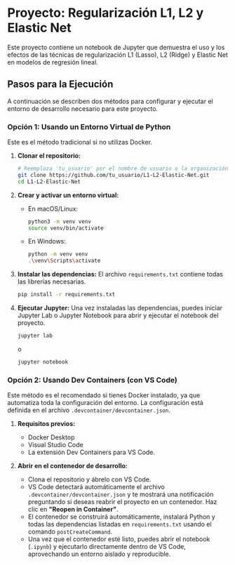 # Proyecto: Regularización L1, L2 y Elastic Net

Este proyecto contiene un notebook de Jupyter que demuestra el uso y los efectos de las técnicas de regularización L1 (Lasso), L2 (Ridge) y Elastic Net en modelos de regresión lineal.

## Pasos para la Ejecución

A continuación se describen dos métodos para configurar y ejecutar el entorno de desarrollo necesario para este proyecto.

### Opción 1: Usando un Entorno Virtual de Python

Este es el método tradicional si no utilizas Docker.

1.  **Clonar el repositorio:**
    ```bash
    # Reemplaza 'tu_usuario' por el nombre de usuario o la organización propietaria del repositorio
    git clone https://github.com/tu_usuario/L1-L2-Elastic-Net.git
    cd L1-L2-Elastic-Net
    ```

2.  **Crear y activar un entorno virtual:**
    *   En macOS/Linux:
        ```bash
        python3 -m venv venv
        source venv/bin/activate
        ```
    *   En Windows:
        ```bash
        python -m venv venv
        .\venv\Scripts\activate
        ```

3.  **Instalar las dependencias:**
    El archivo `requirements.txt` contiene todas las librerías necesarias.
    ```bash
    pip install -r requirements.txt
    ```

4.  **Ejecutar Jupyter:**
    Una vez instaladas las dependencias, puedes iniciar Jupyter Lab o Jupyter Notebook para abrir y ejecutar el notebook del proyecto.
    ```bash
    jupyter lab
    ```
    o
    ```bash
    jupyter notebook
    ```

### Opción 2: Usando Dev Containers (con VS Code)

Este método es el recomendado si tienes Docker instalado, ya que automatiza toda la configuración del entorno. La configuración está definida en el archivo `.devcontainer/devcontainer.json`.

1.  **Requisitos previos:**
    *   Docker Desktop
    *   Visual Studio Code
    *   La extensión Dev Containers para VS Code.

2.  **Abrir en el contenedor de desarrollo:**
    *   Clona el repositorio y ábrelo con VS Code.
    *   VS Code detectará automáticamente el archivo `.devcontainer/devcontainer.json` y te mostrará una notificación preguntando si deseas reabrir el proyecto en un contenedor. Haz clic en **"Reopen in Container"**.
    *   El contenedor se construirá automáticamente, instalará Python y todas las dependencias listadas en `requirements.txt` usando el comando `postCreateCommand`.
    *   Una vez que el contenedor esté listo, puedes abrir el notebook (`.ipynb`) y ejecutarlo directamente dentro de VS Code, aprovechando un entorno aislado y reproducible.
